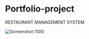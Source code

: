 # Portfolio-project

RESTAURANT MANAGEMENT SYSTEM 

![Screenshot (105)](https://github.com/Festus1914/Portfolio-project/assets/116477588/2295ac11-e021-4b80-b762-a39be1e32992)
